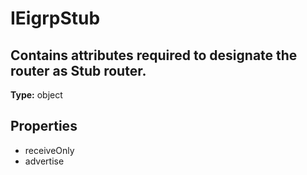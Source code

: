 # IEigrpStub

## Contains attributes required to designate the router as Stub router.

**Type:** object

## Properties
* receiveOnly
* advertise
